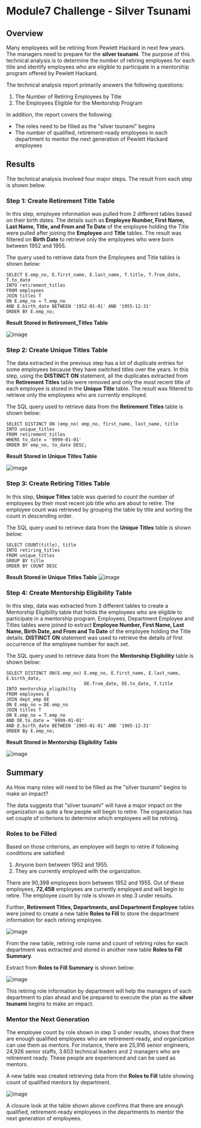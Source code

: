 # Module7 Challenge - Silver Tsunami

## Overview
Many employees will be retiring from Pewlett Hackard in next few years. The managers need to prepare for the **silver tsunami**. The purpose of this technical analysis is to determine the number of retiring employees for each title and identify employees who are eligible to participate in a mentorship program offered by Pewlett Hackard.

The technical analysis report primarily answers the following questions:
1. The Number of Retiring Employees by Title
2. The Employees Eligible for the Mentorship Program

In addition, the report covers the following: 
- The roles need to be filled as the "silver tsunami" begins
- The number of qualified, retirement-ready employees in each department to mentor the next generation of Pewlett Hackard employees

## Results
The technical analysis involved four major steps. The result from each step is shown below.

### Step 1: Create Retirement Title Table
In this step, employee information was pulled from 2 different tables based on their birth dates. The details such as **Employee Number, First Name, Last Name, Title, and From and To Date** of the employee holding the Title were pulled after joining the **Employee** and **Title** tables. The result was filtered on **Birth Date** to retrieve only the employees who were born between 1952 and 1955.

The query used to retrieve data from the Employees and Title tables is shown below:
    
    SELECT E.emp_no, E.first_name, E.last_name, T.title, T.from_date, T.to_date   
    INTO retirement_titles  
    FROM employees  
    JOIN titles T    
    ON E.emp_no = T.emp_no    
    AND E.birth_date BETWEEN '1952-01-01' AND '1955-12-31'    
    ORDER BY E.emp_no;  

**Result Stored in Retirement_Titles Table**

![image](https://user-images.githubusercontent.com/31812730/194619030-11c9e507-0209-488d-887c-386d066b93b0.png)

### Step 2: Create Unique Titles Table
The data extracted in the previous step has a lot of duplicate entries for some employees because they have switched titles over the years. In this step, using the **DISTINCT ON** statement, all the duplicates extracted from the **Retirement Titles** table were removed and only the most recent title of each employee is stored in the **Unique Title** table. The result was filtered to retrieve only the employees who are currently employed.   

The SQL query used to retrieve data from the **Retirement Titles** table is shown below:

    SELECT DISTINCT ON (emp_no) emp_no, first_name, last_name, title
    INTO unique_titles
    FROM retirement_titles
    WHERE to_date = '9999-01-01'
    ORDER BY emp_no, to_date DESC;

**Result Stored in Unique Titles Table**

![image](https://user-images.githubusercontent.com/31812730/194647915-d81ec7a8-f946-4a86-ae10-3eda5c4d6866.png)

### Step 3: Create Retiring Titles Table
In this step, **Unique Titles** table was queried to count the number of employees by their most recent job title who are about to retire. The employee count was retrieved by grouping the table by title and sorting the count in descending order.

The SQL query used to retrieve data from the **Unique Titles** table is shown below:

    SELECT COUNT(title), title
    INTO retiring_titles
    FROM unique_titles
    GROUP BY title
    ORDER BY COUNT DESC
    
**Result Stored in Unique Titles Table**
![image](https://user-images.githubusercontent.com/31812730/194464970-14a3c62b-e2f1-450f-acec-c33885b0578b.png)

### Step 4: Create Mentorship Eligibility Table
In this step, data was extracted from 3 different tables to create a Mentorship Eligibility table that holds the employees who are eligible to participate in a mentorship program. Employees, Department Employee and Titles tables were joined to extract **Employee Number, First Name, Last Name, Birth Date, and From and To Date** of the employee holding the Title details. **DISTINCT ON** statement was used to retrieve the details of first occurrence of the employee number for each set.

The SQL query used to retrieve data from the **Mentorship Eligibility** table is shown below:

    SELECT DISTINCT ON(E.emp_no) E.emp_no, E.first_name, E.last_name, E.birth_date, 
                                 DE.from_date, DE.to_date, T.title
    INTO mentorship_eligibilty
    FROM employees E
    JOIN dept_emp DE
    ON E.emp_no = DE.emp_no
    JOIN titles T
    ON E.emp_no = T.emp_no
    AND DE.to_date = '9999-01-01'
    AND E.birth_date BETWEEN '1965-01-01' AND '1965-12-31'
    ORDER By E.emp_no;

**Result Stored in Mentorship Eligibility Table**

![image](https://user-images.githubusercontent.com/31812730/194465157-605ad31e-3a35-4898-95ed-ee334ec054a8.png)

## Summary
As How many roles will need to be filled as the "silver tsunami" begins to make an impact?

The data suggests that "sliver tsunami" will have a major impact on the organization as quite a few people will begin to retire. The organization has set couple of criterions to determine which employees will be retiring. 

### Roles to be Filled

Based on those criterions, an employee will begin to retire if following conditions are satisfied:
1. Anyone born between 1952 and 1955. 
2. They are currently employed with the organization.

There are 90,398 employees born between 1952 and 1955. Out of these employees, **72,458** employees are currently employed and will begin to retire. The employee count by role is shown in step 3 under results. 

Further, **Retirement Titles, Departments, and Department Employee** tables were joined to create a new table **Roles to Fill** to store the department information for each retiring employee. 

![image](https://user-images.githubusercontent.com/31812730/194779824-37396739-b4fb-4f61-a5a2-e0a767785af7.png)

From the new table, retiring role name and count of retiring roles for each department was extracted and stored in another new table **Roles to Fill Summary**.

Extract from **Roles to Fill Summary** is shown below:

![image](https://user-images.githubusercontent.com/31812730/194779224-47d4386e-be79-4c94-88a8-e9230bc53364.png)

This retiring role information by department will help the managers of each department to plan ahead and be prepared to execute the plan as the **silver tsunami** begins to make an impact.   

### Mentor the Next Generation

The employee count by role shown in step 3 under results, shows that there are enough qualified employees who are retirement-ready, and organization can use them as mentors. For instance, there are 25,916 senior engineers, 24,926 senior staffs, 3.603 technical leaders and 2 managers who are retirement ready. These people are experienced and can be used as mentors.

A new table was created retrieving data from the **Roles to Fill** table showing count of qualified mentors by department. 

![image](https://user-images.githubusercontent.com/31812730/194795415-136c9ad1-720c-481e-b3fd-613debabd65d.png)
 
A closure look at the table shown above confirms that there are enough qualified, retirement-ready employees in the departments to mentor the next generation of employees. 






 
